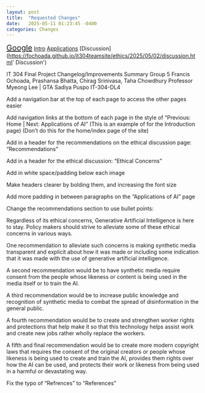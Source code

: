 ```yaml
---
layout: post
title:  "Requested Changes"
date:   2025-05-11 01:23:45 -0400
categories: Changes
---
```


<a href="http://google.com" style="font-size:20px;" title="google">Google</a>
[Intro](https://fochoada.github.io/it304teamsite/ethics/2025/05/02/intro.html 'Intro')
[Applications](https://fochoada.github.io/it304teamsite/ethics/2025/05/02/application.html 'Applications')
[Discussion](https://fochoada.github.io/it304teamsite/ethics/2025/05/02/discussion.html' Discussion')

IT 304 Final Project Changelog/Improvements Summary
Group 5
Francis Ochoada, Prashansa Bhatta, Chirag Srinivasa, Taha Chowdhury
Professor Myeong Lee | GTA Sadiya Puspo
IT-304-DL4


Add a navigation bar at the top of each page to access the other pages easier 

Add navigation links at the bottom of each page in the style of “Previous: Home | Next: Applications of AI” (This is an example of for the Introduction page) 
(Don’t do this for the home/index page of the site)

Add in a header for the recommendations on the ethical discussion page: “Recommendations”

Add in a header for the ethical discussion: “Ethical Concerns”

Add in white space/padding below each image

Make headers clearer by bolding them, and increasing the font size

Add more padding in between paragraphs on the “Applications of AI” page

Change the recommendations section to use bullet points:

Regardless of its ethical concerns, Generative Artificial Intelligence is here to stay. Policy makers should strive to alleviate some of these ethical concerns in various ways. 


One recommendation to alleviate such concerns is making synthetic media transparent and explicit about how it was made or including some indication that it was made with the use of generative artificial intelligence. 


A second recommendation would be to have synthetic media require consent from the people whose likeness or content is being used in the media itself or to train the AI. 


A third recommendation would be to increase public knowledge and recognition of synthetic media to combat the spread of disinformation in the general public. 


A fourth recommendation would be to create and strengthen worker rights and protections that help make it so that this technology helps assist work and create new jobs rather wholly replace the workers. 


A fifth and final recommendation would be to create more modern copyright laws that requires the consent of the original creators or people whose likeness is being used to create and train the AI, provides them rights over how the AI can be used, and protects their work or likeness from being used in a harmful or devastating way.


Fix the typo of “Refrences” to “References”





